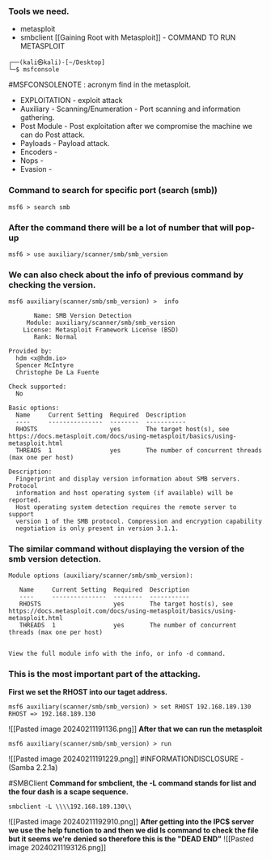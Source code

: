 ### Tools we need.
- metasploit
- smbclient
[[Gaining Root with Metasploit]] - COMMAND TO RUN METASPLOIT
```
┌──(kali㉿kali)-[~/Desktop]
└─$ msfconsole

```
#MSFCONSOLENOTE : acronym find in the metasploit.
- EXPLOITATION -  exploit attack
- Auxiliary - Scanning/Enumeration - Port scanning and information gathering.
- Post Module - Post exploitation after we compromise the machine we can do Post attack.
- Payloads - Payload attack.
- Encoders - 
- Nops -
- Evasion - 
### Command to search for specific port (search (smb))
```
msf6 > search smb 
```
### After the command there will be a lot of number that will pop-up
```
msf6 > use auxiliary/scanner/smb/smb_version
```
### We can also check about the info of previous command by checking the version.
```
msf6 auxiliary(scanner/smb/smb_version) >  info                                                                             
                                                                                                                                     
       Name: SMB Version Detection                                                                                                             
     Module: auxiliary/scanner/smb/smb_version                                                                                                 
    License: Metasploit Framework License (BSD)                                                                                                
       Rank: Normal                                                                                                                                        
                                                                                                                                                           
Provided by:                                                                                                                                               
  hdm <x@hdm.io>                                                                                                                                           
  Spencer McIntyre                                                                                                                                         
  Christophe De La Fuente                                                                                                                                                                 
                                                                                                                                                                                          
Check supported:                                                                                                                                                                          
  No

Basic options:
  Name     Current Setting  Required  Description
  ----     ---------------  --------  -----------
  RHOSTS                    yes       The target host(s), see https://docs.metasploit.com/docs/using-metasploit/basics/using-metasploit.html
  THREADS  1                yes       The number of concurrent threads (max one per host)

Description:
  Fingerprint and display version information about SMB servers. Protocol
  information and host operating system (if available) will be reported.
  Host operating system detection requires the remote server to support
  version 1 of the SMB protocol. Compression and encryption capability
  negotiation is only present in version 3.1.1.

```

### The similar command without displaying the version of the smb version detection.

```
Module options (auxiliary/scanner/smb/smb_version):

   Name     Current Setting  Required  Description
   ----     ---------------  --------  -----------
   RHOSTS                    yes       The target host(s), see https://docs.metasploit.com/docs/using-metasploit/basics/using-metasploit.html
   THREADS  1                yes       The number of concurrent threads (max one per host)


View the full module info with the info, or info -d command.
```

### This is the most important part of the attacking.
**First we set the RHOST into our taget address.**
```
msf6 auxiliary(scanner/smb/smb_version) > set RHOST 192.168.189.130
RHOST => 192.168.189.130
```
![[Pasted image 20240211191136.png]]
**After that we can run the metasploit**

```
msf6 auxiliary(scanner/smb/smb_version) > run
```
![[Pasted image 20240211191229.png]]
#INFORMATIONDISCLOSURE - (Samba 2.2.1a)

#SMBClient
**Command for smbclient, the -L command stands for list and the four dash is a scape sequence.**
```
smbclient -L \\\\192.168.189.130\\

```
![[Pasted image 20240211192910.png]]
**After getting into the IPC$ server we use the help function to and then we did ls command to check the file but it seems we're denied so therefore this is the "DEAD END"**
![[Pasted image 20240211193126.png]]